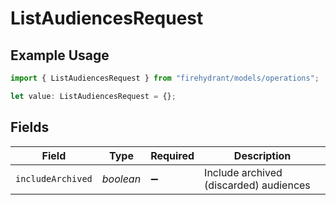 # ListAudiencesRequest

## Example Usage

```typescript
import { ListAudiencesRequest } from "firehydrant/models/operations";

let value: ListAudiencesRequest = {};
```

## Fields

| Field                                  | Type                                   | Required                               | Description                            |
| -------------------------------------- | -------------------------------------- | -------------------------------------- | -------------------------------------- |
| `includeArchived`                      | *boolean*                              | :heavy_minus_sign:                     | Include archived (discarded) audiences |